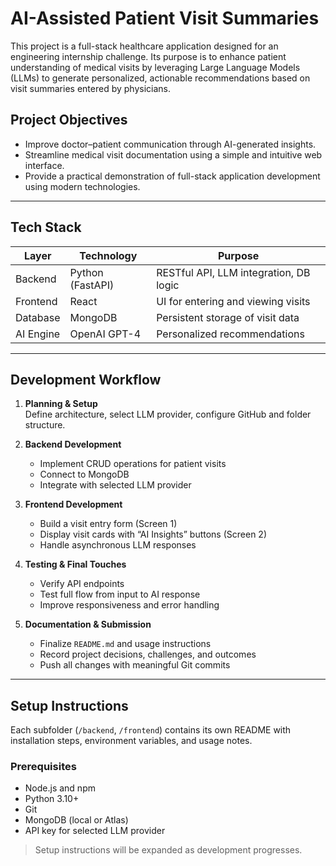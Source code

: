 # AI-Assisted Patient Visit Summaries

This project is a full-stack healthcare application designed for an engineering internship challenge. Its purpose is to enhance patient understanding of medical visits by leveraging Large Language Models (LLMs) to generate personalized, actionable recommendations based on visit summaries entered by physicians.

## Project Objectives

- Improve doctor–patient communication through AI-generated insights.
- Streamline medical visit documentation using a simple and intuitive web interface.
- Provide a practical demonstration of full-stack application development using modern technologies.

---

## Tech Stack

| Layer       | Technology       | Purpose                                |
|-------------|------------------|----------------------------------------|
| Backend     | Python (FastAPI) | RESTful API, LLM integration, DB logic |
| Frontend    | React            | UI for entering and viewing visits     |
| Database    | MongoDB          | Persistent storage of visit data       |
| AI Engine   | OpenAI GPT-4     | Personalized recommendations           |

---

##  Development Workflow

1. **Planning & Setup**  
   Define architecture, select LLM provider, configure GitHub and folder structure.

2. **Backend Development**  
   - Implement CRUD operations for patient visits  
   - Connect to MongoDB  
   - Integrate with selected LLM provider

3. **Frontend Development**  
   - Build a visit entry form (Screen 1)  
   - Display visit cards with “AI Insights” buttons (Screen 2)  
   - Handle asynchronous LLM responses

4. **Testing & Final Touches**  
   - Verify API endpoints  
   - Test full flow from input to AI response  
   - Improve responsiveness and error handling

5. **Documentation & Submission**  
   - Finalize `README.md` and usage instructions  
   - Record project decisions, challenges, and outcomes  
   - Push all changes with meaningful Git commits

---

##  Setup Instructions

Each subfolder (`/backend`, `/frontend`) contains its own README with installation steps, environment variables, and usage notes.

### Prerequisites

- Node.js and npm
- Python 3.10+
- Git
- MongoDB (local or Atlas)
- API key for selected LLM provider

> Setup instructions will be expanded as development progresses.

